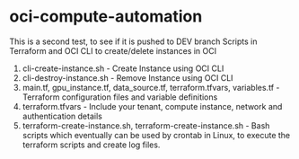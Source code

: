 # oci-compute-automation
This is a second test, to see if it is pushed to DEV branch
Scripts in Terraform and OCI CLI to create/delete instances in OCI
1. cli-create-instance.sh - Create Instance using OCI CLI
2. cli-destroy-instance.sh - Remove Instance using OCI CLI
3. main.tf, gpu_instance.tf, data_source.tf, terraform.tfvars, variables.tf - Terraform configuration files and variable definitions
4. terraform.tfvars - Include your tenant, compute instance, network and authentication details
5. terraform-create-instance.sh, terraform-create-instance.sh - Bash scripts which eventually can be used by crontab in Linux, to execute the terraform scripts and create log files.
